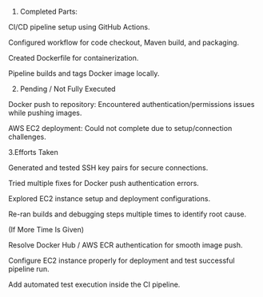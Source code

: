 1. Completed Parts:

CI/CD pipeline setup using GitHub Actions.

Configured workflow for code checkout, Maven build, and packaging.

Created Dockerfile for containerization.

Pipeline builds and tags Docker image locally.


2. Pending / Not Fully Executed

Docker push to repository: Encountered authentication/permissions issues while pushing images.

AWS EC2 deployment: Could not complete due to setup/connection challenges.


3.Efforts Taken

Generated and tested SSH key pairs for secure connections.

Tried multiple fixes for Docker push authentication errors.

Explored EC2 instance setup and deployment configurations.

Re-ran builds and debugging steps multiple times to identify root cause.


(If More Time Is Given)

Resolve Docker Hub / AWS ECR authentication for smooth image push.

Configure EC2 instance properly for deployment and test successful pipeline run.

Add automated test execution inside the CI pipeline.
